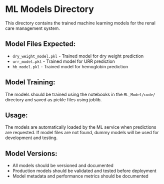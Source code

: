 # ML Models Directory

This directory contains the trained machine learning models for the renal care management system.

## Model Files Expected:
- `dry_weight_model.pkl` - Trained model for dry weight prediction
- `urr_model.pkl` - Trained model for URR prediction  
- `hb_model.pkl` - Trained model for hemoglobin prediction

## Model Training:
The models should be trained using the notebooks in the `ML_Model/code/` directory and saved as pickle files using joblib.

## Usage:
The models are automatically loaded by the ML service when predictions are requested. If model files are not found, dummy models will be used for development and testing.

## Model Versions:
- All models should be versioned and documented
- Production models should be validated and tested before deployment
- Model metadata and performance metrics should be documented
